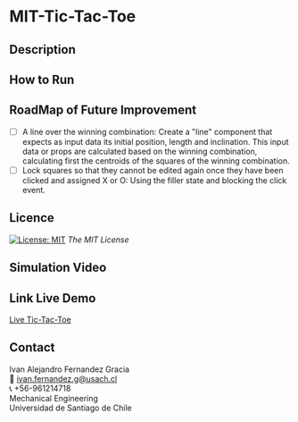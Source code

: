 # MIT-Tic-Tac-Toe

<!-- DESCRIPTION -->
## Description

<!-- RUN -->
## How to Run

<!-- ROADMAP -->
## RoadMap of Future Improvement
- [ ] A line over the winning combination: Create a "line" component that expects as input data its initial position, length and inclination. This input data or props are calculated based on the winning combination, calculating first the centroids of the squares of the winning combination. 
- [ ] Lock squares so that they cannot be edited again once they have been clicked and assigned X or O: Using the filler state and blocking the click event.

<!-- LICENSE -->
## Licence 
[![License: MIT](https://img.shields.io/badge/License-MIT-yellow.svg)](https://opensource.org/licenses/MIT) *The MIT License*


<!-- Video -->
<a name="video"></a>
## Simulation Video

<!-- Link Live Demo -->
## Link Live Demo
[Live Tic-Tac-Toe](https://ivanfernandezgracia.github.io/MIT-Tic-Tac-Toe/)

<!-- CONTACT -->
<a name="conta"></a>
## Contact
Ivan Alejandro Fernandez Gracia  
:email: ivan.fernandez.g@usach.cl  
:telephone_receiver: +56-961214718  
Mechanical Engineering  
Universidad de Santiago de Chile
